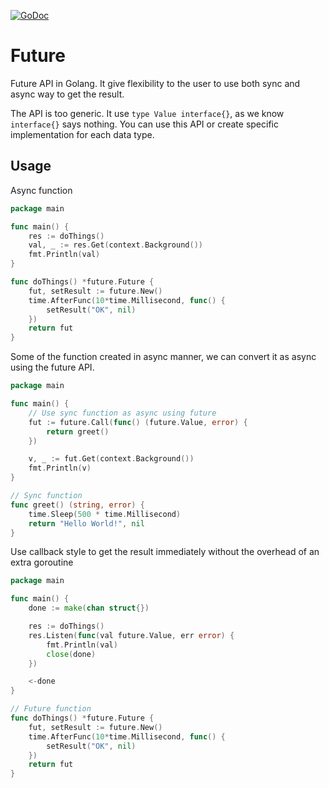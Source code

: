 [![GoDoc](https://godoc.org/github.com/uudashr/go-future?status.svg)](https://godoc.org/github.com/uudashr/go-future)
# Future

Future API in Golang. It give flexibility to the user to use both sync and async way to get the result.

The API is too generic. It use `type Value interface{}`, as we know `interface{}` says nothing. You can use this API or create specific implementation for each data type.

## Usage

Async function

```go
package main

func main() {
    res := doThings()
    val, _ := res.Get(context.Background())
    fmt.Println(val)
}

func doThings() *future.Future {
    fut, setResult := future.New()
    time.AfterFunc(10*time.Millisecond, func() {
        setResult("OK", nil)
    })
    return fut
}
```



Some of the function created in async manner, we can convert it as async using the future API.

```go
package main

func main() {
    // Use sync function as async using future
    fut := future.Call(func() (future.Value, error) {
		return greet()
    })

    v, _ := fut.Get(context.Background())
    fmt.Println(v)
}

// Sync function
func greet() (string, error) {
    time.Sleep(500 * time.Millisecond)
    return "Hello World!", nil
}
```



Use callback style to get the result immediately without the overhead of an extra goroutine

```go
package main

func main() {
    done := make(chan struct{})

    res := doThings()
    res.Listen(func(val future.Value, err error) {
        fmt.Println(val)
        close(done)
    })

    <-done
}

// Future function
func doThings() *future.Future {
    fut, setResult := future.New()
    time.AfterFunc(10*time.Millisecond, func() {
        setResult("OK", nil)
    })
    return fut
}
```

